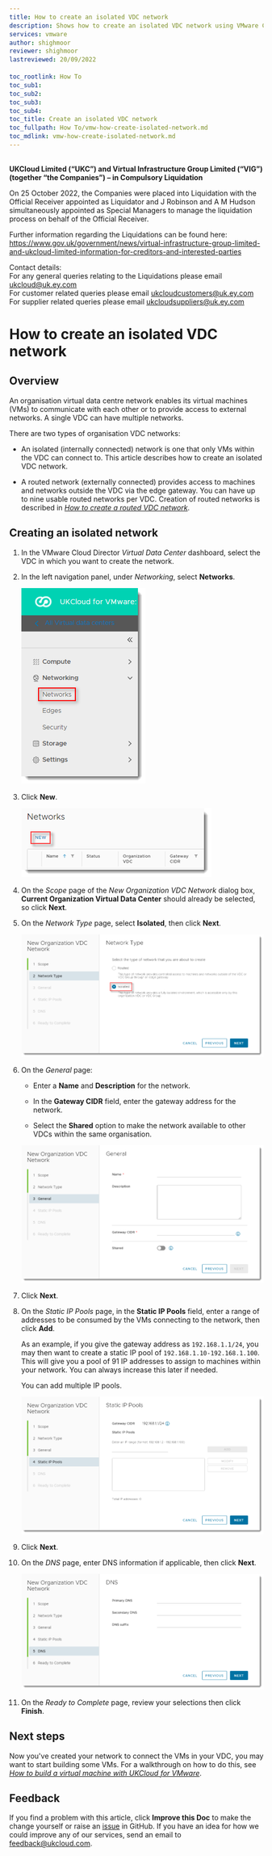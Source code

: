 ```yaml
---
title: How to create an isolated VDC network
description: Shows how to create an isolated VDC network using VMware Cloud Director
services: vmware
author: shighmoor
reviewer: shighmoor
lastreviewed: 20/09/2022

toc_rootlink: How To
toc_sub1:
toc_sub2:
toc_sub3:
toc_sub4:
toc_title: Create an isolated VDC network
toc_fullpath: How To/vmw-how-create-isolated-network.md
toc_mdlink: vmw-how-create-isolated-network.md
---
```


<br>**UKCloud Limited (“UKC”) and Virtual Infrastructure Group Limited (“VIG”) (together “the Companies”) – in Compulsory Liquidation**

On 25 October 2022, the Companies were placed into Liquidation with the Official Receiver appointed as Liquidator and J Robinson and A M Hudson simultaneously appointed as Special Managers to manage the liquidation process on behalf of the Official Receiver.

Further information regarding the Liquidations can be found here: <https://www.gov.uk/government/news/virtual-infrastructure-group-limited-and-ukcloud-limited-information-for-creditors-and-interested-parties>

Contact details:<br>
For any general queries relating to the Liquidations please email <ukcloud@uk.ey.com><br>
For customer related queries please email <ukcloudcustomers@uk.ey.com><br>
For supplier related queries please email <ukcloudsuppliers@uk.ey.com>

# How to create an isolated VDC network

## Overview

An organisation virtual data centre network enables its virtual machines (VMs) to communicate with each other or to provide access to external networks. A single VDC can have multiple networks.

There are two types of organisation VDC networks:

- An isolated (internally connected) network is one that only VMs within the VDC can connect to. This article describes how to create an isolated VDC network.

- A routed network (externally connected) provides access to machines and networks outside the VDC via the edge gateway. You can have up to nine usable routed networks per VDC. Creation of routed networks is described in [*How to create a routed VDC network*](vmw-how-create-routed-network.md).

## Creating an isolated network

1. In the VMware Cloud Director *Virtual Data Center* dashboard, select the VDC in which you want to create the network.

2. In the left navigation panel, under *Networking*, select **Networks**.

   ![Networks tab in VMware Cloud Director](images/vmw-vcd10.1-mnu-networks.png)

3. Click **New**.

   ![Add network button](images/vmw-vcd10.1-btn-new-network.png)

4. On the *Scope* page of the *New Organization VDC Network* dialog box, **Current Organization Virtual Data Center** should already be selected, so click **Next**.

5. On the *Network Type* page, select **Isolated**, then click **Next**.

   ![New Organization VDC Network dialog box - Network Type page - Isolated network](images/vmw-vcd10.1-new-network-isolated.png)

6. On the *General* page:

   - Enter a **Name** and **Description** for the network.

   - In the **Gateway CIDR** field, enter the gateway address for the network.

   - Select the **Shared** option to make the network available to other VDCs within the same organisation.

   ![New Organization VDC Network dialog box - General page](images/vmw-vcd10.1-new-network-general.png)

7. Click **Next**.

8. On the *Static IP Pools* page, in the **Static IP Pools** field, enter a range of addresses to be consumed by the VMs connecting to the network, then click **Add**.

   As an example, if you give the gateway address as `192.168.1.1/24`, you may then want to create a static IP pool of `192.168.1.10-192.168.1.100`. This will give you a pool of 91 IP addresses to assign to machines within your network. You can always increase this later if needed.

   You can add multiple IP pools.

   ![New Organization VDC Network dialog box - Static IP Pools page](images/vmw-vcd10.1-new-network-ip-pool.png)

9. Click **Next**.

10. On the *DNS* page, enter DNS information if applicable, then click **Next**.

    ![New Organization VDC Network dialog box - DNS page](images/vmw-vcd10.1-new-network-dns-isolated.png)

11. On the *Ready to Complete* page, review your selections then click **Finish**.

## Next steps

Now you've created your network to connect the VMs in your VDC, you may want to start building some VMs. For a walkthrough on how to do this, see [*How to build a virtual machine with UKCloud for VMware*](vmw-gs-build-vm-vcd.md).

## Feedback

If you find a problem with this article, click **Improve this Doc** to make the change yourself or raise an [issue](https://github.com/UKCloud/documentation/issues) in GitHub. If you have an idea for how we could improve any of our services, send an email to <feedback@ukcloud.com>.
